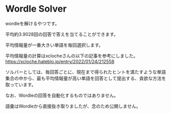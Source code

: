 # Wordle Solver

wordleを解けるやつです。

平均約3.9028回の回答で答えを当てることができます。

平均情報量が一番大きい単語を毎回選択します。

平均情報量の計算はxclocheさんの以下の記事を参考にしました。
https://xcloche.hateblo.jp/entry/2022/01/24/212558

ソルバーとしては、毎回答ごとに、現在まで得られたヒントを満たすような単語集合の中から、最も平均情報量が高い単語を回答として提出する、貪欲な方法を取っています。

なお、Wordleの回答を自動化するものではありません。

語彙はWordleから直接抜き取りましたが、念のため公開しません。